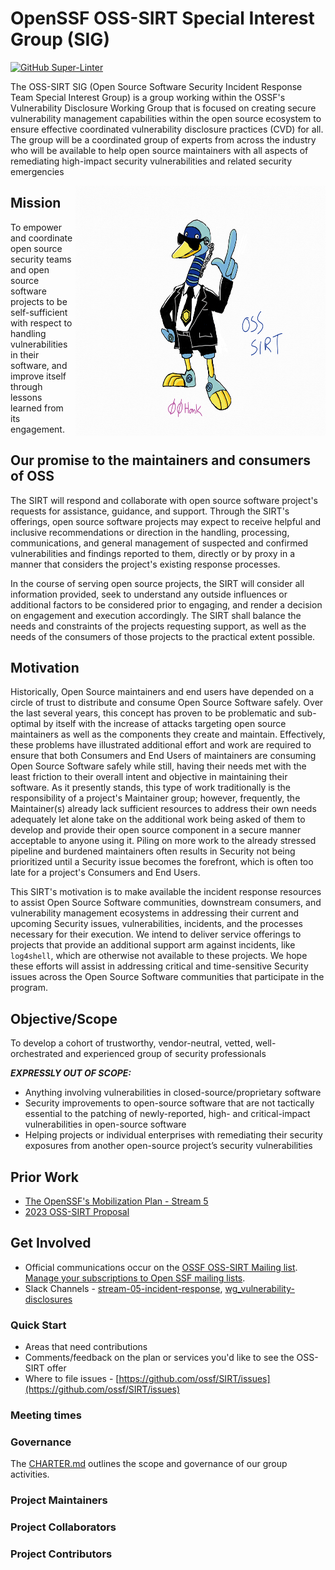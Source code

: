 <!-- markdownlint-disable MD024 -->


# OpenSSF OSS-SIRT Special Interest Group (SIG)

[![GitHub Super-Linter](https://github.com/ossf/sirt/workflows/Lint%20Code%20Base/badge.svg)](https://github.com/marketplace/actions/super-linter)

The OSS-SIRT SIG (Open Source Software Security Incident Response Team Special Interest Group) is a group working within the OSSF's Vulnerability Disclosure Working Group that is focused on creating secure vulnerability management capabilities within the open source ecosystem to ensure effective coordinated vulnerability disclosure practices (CVD) for all. The group will be a coordinated group of experts from across the industry who will be available to help
open source maintainers with all aspects of remediating high-impact security vulnerabilities and related security emergencies

<img align="right" src="https://github.com/ossf/SIRT/blob/main/Archived/2022-2023/plan/ossf-goose-sirt-sig.png" width="400" height="400">


## Mission

To empower and coordinate open source security teams and open source software projects to be self-sufficient with respect to handling vulnerabilities in their software, and improve itself through lessons learned from its engagement.

## Our promise to the maintainers and consumers of OSS

The SIRT will respond and collaborate with open source software project's requests for assistance, guidance, and support. Through the SIRT's offerings, open source software projects may expect to receive helpful and inclusive recommendations or direction in the handling, processing, communications, and general management of suspected and confirmed vulnerabilities and findings reported to them, directly or by proxy in a manner that considers the project's existing response processes.

In the course of serving open source projects, the SIRT will consider all information provided, seek to understand any outside influences or additional factors to be considered prior to engaging, and render a decision on engagement and execution accordingly. The SIRT shall balance the needs and constraints of the projects requesting support, as well as the needs of the consumers of those projects to the practical extent possible.

## Motivation

Historically, Open Source maintainers and end users have depended on a circle of trust to distribute and consume Open Source Software safely. Over the last several years, this concept has proven to be problematic and sub-optimal by itself with the increase of attacks targeting open source maintainers as well as the components they create and maintain. Effectively, these problems have illustrated additional effort and work are required to ensure that both Consumers and End Users of maintainers are consuming Open Source Software safely while still, having their needs met with the least friction to their overall intent and objective in maintaining their software. As it presently stands, this type of work traditionally is the responsibility of a project's Maintainer group; however, frequently, the Maintainer(s) already lack sufficient resources to address their own needs adequately let alone take on the additional work being asked of them to develop and provide their open source component in a secure manner acceptable to anyone using it. Piling on more work to the already stressed pipeline and burdened maintainers often results in Security not being prioritized until a Security issue becomes the forefront, which is often too late for a project's Consumers and End Users.

This SIRT's motivation is to make available the incident response resources to assist Open Source Software communities, downstream consumers, and vulnerability management ecosystems in addressing their current and upcoming Security issues, vulnerabilities, incidents, and the processes necessary for their execution. We intend to deliver service offerings to projects that provide an additional support arm against incidents, like `log4shell`, which are otherwise not available to these projects. We hope these efforts will assist in addressing critical and time-sensitive Security issues across the Open Source Software communities that participate in the program.

## Objective/Scope

To develop a cohort of trustworthy, vendor-neutral, vetted, well-orchestrated and experienced group of security professionals

**_EXPRESSLY OUT OF SCOPE:_**

- Anything involving vulnerabilities in closed-source/proprietary software
- Security improvements to open-source software that are not tactically essential to the
  patching of newly-reported, high- and critical-impact vulnerabilities in open-source
  software
- Helping projects or individual enterprises with remediating their security exposures
  from another open-source project’s security vulnerabilities

## Prior Work

- [The OpenSSF's Mobilization Plan - Stream 5](https://8112310.fs1.hubspotusercontent-na1.net/hubfs/8112310/OpenSSF/White%20House%20OSS%20Mobilization%20Plan.pdf?hsCtaTracking=3b79d59d-e8d3-4c69-a67b-6b87b325313c%7C7a1a8b01-65ae-4bac-b97c-071dac09a2d8)
- [2023 OSS-SIRT Proposal](https://github.com/ossf/SIRT/tree/main/Archived/2022-2023/plan)

## Get Involved

- Official communications occur on the [OSSF OSS-SIRT Mailing list](https://lists.openssf.org/g/openssf-sig-osssirt/topics).  
  [Manage your subscriptions to Open SSF mailing lists](https://lists.openssf.org/g/main/subgroups).
- Slack Channels - [stream-05-incident-response](https://openssf.slack.com/messages/stream-05-vulnerability-disclosure),
  [wg_vulnerability-disclosures](https://openssf.slack.com/messages/wg_vulnerability_disclosures)

### Quick Start

- Areas that need contributions
- Comments/feedback on the plan or services you'd like to see the OSS-SIRT offer
- Where to file issues - [https://github.com/ossf/SIRT/issues](https://github.com/ossf/SIRT/issues)

### Meeting times

 
 
### Governance
The [CHARTER.md](https://github.com/ossf/project-template/blob/main/CHARTER.md) outlines the scope and governance of our group activities.

 

### Project Maintainers
 


### Project Collaborators
 


### Project Contributors
 
